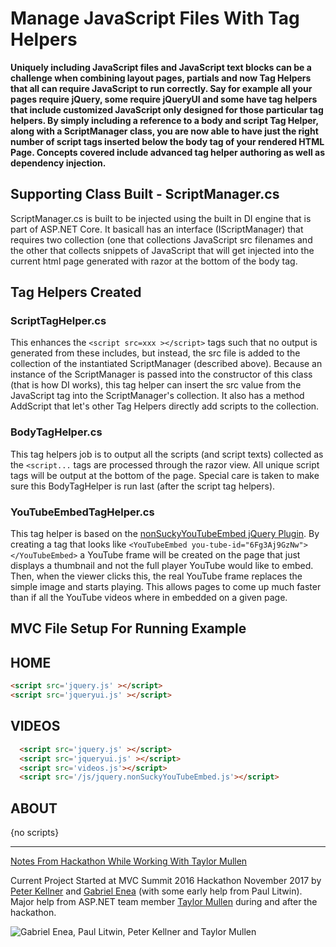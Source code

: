 ﻿
# Manage JavaScript Files With Tag Helpers


**Uniquely including JavaScript files and JavaScript text blocks can be a challenge when combining layout pages, partials and now Tag Helpers that all can require JavaScript to run correctly.  Say for example all your pages require jQuery, some require jQueryUI and some have tag helpers that include customized JavaScript only designed for those particular tag helpers.  By simply including a reference to a body and script Tag Helper, along with a ScriptManager class, you are now able to have just the right number of script tags inserted below the body tag of your rendered HTML Page.  Concepts covered include advanced tag helper authoring as well as dependency injection.**

## Supporting Class Built - ScriptManager.cs

ScriptManager.cs is built to be injected using the built in DI engine that is part of ASP.NET Core.  It basicall has an interface (IScriptManager) that requires two collection (one that collections JavaScript src filenames and the other that collects snippets of JavaScript that will get injected into the current html page generated with razor at the bottom of the body tag.

## Tag Helpers Created



### ScriptTagHelper.cs
This enhances the ```<script src=xxx ></script>``` tags such that no output is generated from these includes, but instead, the src file is added to the collection of the instantiated ScriptManager (described above).  Because an instance of the ScriptManager is passed into the constructor of this class (that is how DI works), this tag helper can insert the src value from the JavaScript tag into the ScriptManager's collection.  It also has a method AddScript that let's other Tag Helpers directly add scripts to the collection.

### BodyTagHelper.cs
This tag helpers job is to output all the scripts (and script texts) collected as the ```<script...``` tags are processed through the razor view.  All unique script tags will be output at the bottom of the page.  Special care is taken to make sure this BodyTagHelper is run last (after the script tag helpers).

### YouTubeEmbedTagHelper.cs
This tag helper is based on the [nonSuckyYouTubeEmbed jQuery Plugin](https://github.com/mpchadwick/jquery.nonSuckyYouTubeEmbed).  By creating a tag that looks like
```<YouTubeEmbed you-tube-id="6Fg3Aj9GzNw"></YouTubeEmbed>``` a YouTube frame will be created on the page that just displays a thumbnail and not the full player YouTube would like to embed.  Then, when the viewer clicks this, the real YouTube frame replaces the simple image and starts playing.  This allows pages to come up much faster than if all the YouTube videos where in embedded on a given page.


## MVC File Setup For Running Example

## HOME  
```html  
<script src='jquery.js' ></script>    
<script src='jqueryui.js' ></script>
```

## VIDEOS
```html 
  <script src='jquery.js' ></script>
  <script src='jqueryui.js' ></script>
  <script src='videos.js'></script>
  <script src='/js/jquery.nonSuckyYouTubeEmbed.js'></script>
  ```

## ABOUT
  {no scripts}


 <hr/>
 
 [Notes From Hackathon While Working With Taylor Mullen](https://gist.github.com/NTaylorMullen/b16b4ec9bac1bfd72b6db9c54da05203)
 
 
 
 Current Project Started at MVC Summit 2016 Hackathon November 2017 by
 [Peter Kellner](http://peterkellner.net) and [Gabriel Enea](https://github.com/dotnet18) (with some early help from
 Paul Litwin).  Major help from ASP.NET team member [Taylor Mullen](https://gist.github.com/NTaylorMullen) during and after the hackathon.
 
 
 ![Gabriel Enea, Paul Litwin, Peter Kellner and Taylor Mullen](/images/HackathonTeamMembers.gif?raw=true)

